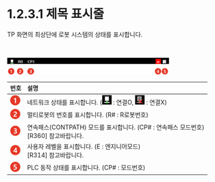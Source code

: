 ﻿# 1.2.3.1 제목 표시줄

TP 화면의 최상단에 로봇 시스템의 상태를 표시합니다.

<br>


![](../../../_assets/tp630/TP-main-title.png)


| 번호 | 설명 | 
| :--- | :--- | 
| ![](../../../_assets/c1.png) | 네트워크 상태를 표시합니다. (![](../../../_assets/flag-comm-ok.png) : 연결O, ![](../../../_assets/flag-comm-ng.png) : 연결X)|
| ![](../../../_assets/c2.png) | 멀티로봇의 번호를 표시합니다. (R# : R로봇번호) |
| ![](../../../_assets/c3.png) | 연속패스(CONTPATH) 모드를 표시합니다. (CP# : 연속패스 모드번호) <br> [R360] 참고바랍니다. |
| ![](../../../_assets/c4.png) | 사용자 레벨을 표시합니다. (E : 엔지니어모드) <br> [R314] 참고바랍니다. |
| ![](../../../_assets/c5.png) | PLC 동작 상태를 표시합니다. (CP# : 모드번호) |
